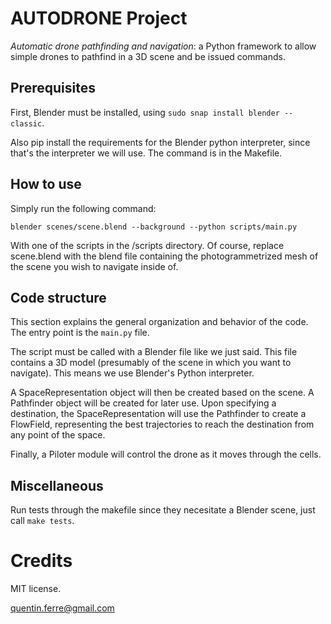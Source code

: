 # AUTODRONE Project
*Automatic drone pathfinding and navigation*: a Python framework to allow simple drones to pathfind in a 3D scene and be issued commands.

## Prerequisites

First, Blender must be installed, using `sudo snap install blender --classic`.

Also pip install the requirements for the Blender python interpreter, since that's the interpreter we will use. The command is in the Makefile.

## How to use

Simply run the following command:
```
blender scenes/scene.blend --background --python scripts/main.py
```

With one of the scripts in the /scripts directory. Of course, replace scene.blend with the blend file containing the photogrammetrized mesh of the scene you wish to navigate inside of.


## Code structure

This section explains the general organization and behavior of the code. The entry point is the `main.py` file.

The script must be called with a Blender file like we just said. This file contains a 3D model (presumably of the scene in which you want to navigate).
This means we use Blender's Python interpreter.

A SpaceRepresentation object will then be created based on the scene. A Pathfinder object will be created for later use.
Upon specifying a destination, the SpaceRepresentation will use the Pathfinder to create a FlowField, representing the best trajectories to reach the destination from any point of the space.

Finally, a Piloter module will control the drone as it moves through the cells.

## Miscellaneous

Run tests through the makefile since they necesitate a Blender scene, just call `make tests`.

# Credits

MIT license.

quentin.ferre@gmail.com
